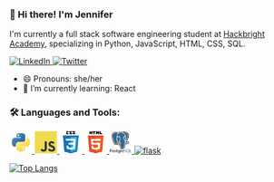 ### 👋 Hi there! I'm Jennifer

<p>I'm currently a full stack software engineering student at <a href="https://hackbrightacademy.com/" target="_blank">Hackbright Academy</a>, specializing in Python, JavaScript, HTML, CSS, SQL.</p>

<p><a href="https://www.linkedin.com/in/jenniferlei/">
  <img
    alt="LinkedIn"
    src="https://img.shields.io/badge/linkedin-%230077B5.svg?style=for-the-badge&logo=linkedin&logoColor=white"
  />
</a>
<a href="https://twitter.com/JenniferLei_">
  <img
    alt="Twitter"
    src="https://img.shields.io/badge/twitter-%231DA1F2.svg?&style=for-the-badge&logo=twitter&logoColor=white"
  />
</a></p>

- 😄 Pronouns: she/her
- 🌱 I’m currently learning: React

### 🛠 Languages and Tools:

<p align="left"> 
  <a href="https://www.python.org" target="_blank" rel="noreferrer"> 
    <img src="https://raw.githubusercontent.com/devicons/devicon/master/icons/python/python-original.svg" alt="python" width="40" height="40"/> 
  </a>
  <a href="https://developer.mozilla.org/en-US/docs/Web/JavaScript" target="_blank" rel="noreferrer"> 
    <img src="https://raw.githubusercontent.com/devicons/devicon/master/icons/javascript/javascript-original.svg" alt="javascript" width="40" height="40"/> 
  </a>
  <a href="https://www.w3schools.com/css/" target="_blank" rel="noreferrer"> 
    <img src="https://raw.githubusercontent.com/devicons/devicon/master/icons/css3/css3-original-wordmark.svg" alt="css3" width="40" height="40"/> 
  </a>
   <a href="https://www.w3.org/html/" target="_blank" rel="noreferrer"> 
     <img src="https://raw.githubusercontent.com/devicons/devicon/master/icons/html5/html5-original-wordmark.svg" alt="html5" width="40" height="40"/> 
  </a>
  <a href="https://www.postgresql.org" target="_blank" rel="noreferrer"> 
    <img src="https://raw.githubusercontent.com/devicons/devicon/master/icons/postgresql/postgresql-original-wordmark.svg" alt="postgresql" width="40" height="40"/> 
  </a>
  <a href="https://flask.palletsprojects.com/" target="_blank" rel="noreferrer"> 
    <img src="https://www.vectorlogo.zone/logos/pocoo_flask/pocoo_flask-icon.svg" alt="flask" width="40" height="40"/> 
  </a>
</p>

[![Top Langs](https://github-readme-stats.vercel.app/api/top-langs/?username=jenniferlei&layout=compact&title_color=ffffff&text_color=c9cacc&icon_color=2bbc8a&bg_color=1d1f21)](https://github-readme-stats.vercel.app/api/top-langs/?username=jenniferlei&layout=compact)

  

 
